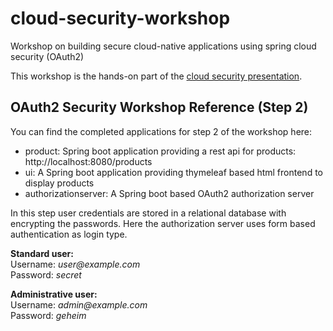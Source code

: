 # cloud-security-workshop
Workshop on building secure cloud-native applications using spring cloud security (OAuth2)

This workshop is the hands-on part of the [cloud security presentation](https://andifalk.github.io/security-cloud-presentation/index.html).

## OAuth2 Security Workshop Reference (Step 2)

You can find the completed applications for step 2 of the workshop here:

* product: Spring boot application providing a rest api for products: http://localhost:8080/products
* ui: A Spring boot application providing thymeleaf based html frontend to display products
* authorizationserver: A Spring boot based OAuth2 authorization server

In this step user credentials are stored in a relational database with encrypting the passwords.
Here the authorization server uses form based authentication as login type. 

**Standard user:**  
Username: _user@example.com_   
Password: _secret_

**Administrative user:**  
Username: _admin@example.com_  
Password: _geheim_

